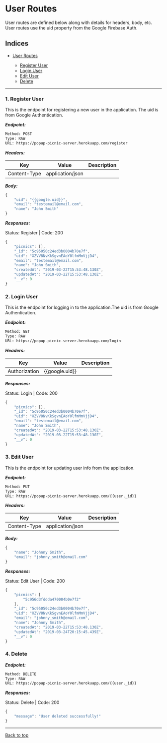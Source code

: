 # User Routes

User routes are defined below along with details for headers, body, etc. User routes use the uid property from the Google Firebase Auth.

## Indices

- [User Routes](#user-routes)

  - [Register User](#1-register-user)
  - [Login User](#2-login-user)
  - [Edit User](#3-edit-user)
  - [Delete](#4-delete)

---

### 1. Register User

This is the endpoint for registering a new user in the application. The uid is from Google Authentication.

**_Endpoint:_**

```bash
Method: POST
Type: RAW
URL: https://popup-picnic-server.herokuapp.com/register
```

**_Headers:_**

| Key          | Value            | Description |
| ------------ | ---------------- | ----------- |
| Content-Type | application/json |             |

**_Body:_**

```js
{
	"uid": "{{google.uid}}",
    "email": "testemail@email.com",
    "name": "John Smith"
}
```

**_Responses:_**

Status: Register | Code: 200

```js
{
    "picnics": [],
    "_id": "5c95050c24ed3b0004b70e7f",
    "uid": "XZVV8NvKkSgvnEAoY0lfmMmVjjD4",
    "email": "testemail@email.com",
    "name": "John Smith",
    "createdAt": "2019-03-22T15:53:48.130Z",
    "updatedAt": "2019-03-22T15:53:48.130Z",
    "__v": 0
}
```

### 2. Login User

This is the endpoint for logging in to the application.The uid is from Google Authentication.

**_Endpoint:_**

```bash
Method: GET
Type: RAW
URL: https://popup-picnic-server.herokuapp.com/login
```

**_Headers:_**

| Key           | Value          | Description |
| ------------- | -------------- | ----------- |
| Authorization | {{google.uid}} |             |

**_Responses:_**

Status: Login | Code: 200

```js
{
    "picnics": [],
    "_id": "5c95050c24ed3b0004b70e7f",
    "uid": "XZVV8NvKkSgvnEAoY0lfmMmVjjD4",
    "email": "testemail@email.com",
    "name": "John Smith",
    "createdAt": "2019-03-22T15:53:48.130Z",
    "updatedAt": "2019-03-22T15:53:48.130Z",
    "__v": 0
}
```

### 3. Edit User

This is the endpoint for updating user info from the application.

**_Endpoint:_**

```bash
Method: PUT
Type: RAW
URL: https://popup-picnic-server.herokuapp.com/{{user._id}}
```

**_Headers:_**

| Key          | Value            | Description |
| ------------ | ---------------- | ----------- |
| Content-Type | application/json |             |

**_Body:_**

```js
{
	"name": "Johnny Smith",
	"email": "johnny_smith@email.com"
}
```

**_Responses:_**

Status: Edit User | Code: 200

```js
{
    "picnics": [
        "5c956d3fddda470004b0e7f2"
    ],
    "_id": "5c95050c24ed3b0004b70e7f",
    "uid": "XZVV8NvKkSgvnEAoY0lfmMmVjjD4",
    "email": "johnny_smith@email.com",
    "name": "Johnny Smith",
    "createdAt": "2019-03-22T15:53:48.130Z",
    "updatedAt": "2019-03-24T20:15:45.439Z",
    "__v": 0
}
```

### 4. Delete

**_Endpoint:_**

```bash
Method: DELETE
Type: RAW
URL: https://popup-picnic-server.herokuapp.com/{{user._id}}
```

**_Responses:_**

Status: Delete | Code: 200

```js
{
    "message": "User deleted successfully!"
}
```

---

[Back to top](#popup-picnics)
